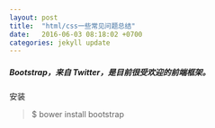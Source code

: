 ```yaml
---
layout: post
title:  "html/css一些常见问题总结"
date:   2016-06-03 08:18:02 +0700
categories: jekyll update
---
```



##### Bootstrap，来自 Twitter，是目前很受欢迎的前端框架。



安装

>$ bower install bootstrap
